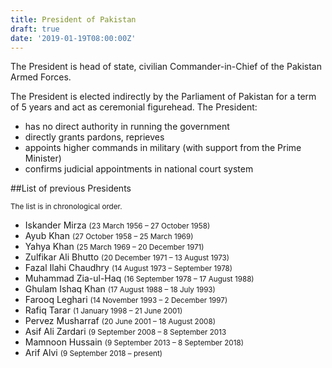 ```yaml
---
title: President of Pakistan
draft: true
date: '2019-01-19T08:00:00Z'
---
```


<p class="lead">The President is head of state, civilian Commander-in-Chief of the Pakistan Armed Forces.</p>

The President is elected indirectly by the Parliament of Pakistan for a term of 5 years and act as ceremonial figurehead. The President:

- has no direct authority in running the government
- directly grants pardons, reprieves
- appoints higher commands in military (with support from the Prime Minister)
- confirms judicial appointments in national court system

##List of previous Presidents

<small class="text-muted">The list is in chronological order.</small>

- Iskander Mirza <small class="text-muted">(23 March 1956 &ndash; 27 October 1958)</small>
- Ayub Khan <small class="text-muted">(27 October 1958 &ndash; 25 March 1969)</small>
- Yahya Khan <small class="text-muted">(25 March 1969 &ndash; 20 December 1971)</small>
- Zulfikar Ali Bhutto <small class="text-muted">(20 December 1971 &ndash; 13 August 1973)</small>
- Fazal Ilahi Chaudhry <small class="text-muted">(14 August 1973 &ndash; September 1978)</small>
- Muhammad Zia-ul-Haq <small class="text-muted">(16 September 1978 &ndash; 17 August 1988)</small>
- Ghulam Ishaq Khan <small class="text-muted">(17 August 1988 &ndash; 18 July 1993)</small>
- Farooq Leghari <small class="text-muted">(14 November 1993 &ndash; 2 December 1997)</small>
- Rafiq Tarar <small class="text-muted">(1 January 1998 &ndash; 21 June 2001)</small>
- Pervez Musharraf <small class="text-muted">(20 June 2001 &ndash; 18 August 2008)</small>
- Asif Ali Zardari <small class="text-muted">(9 September 2008 &ndash; 8 September 2013</small>
- Mamnoon Hussain <small class="text-muted">(9 September 2013 &ndash; 8 September 2018)</small>
- Arif Alvi <small class="text-muted">(9 September 2018 &ndash; present)</small>
